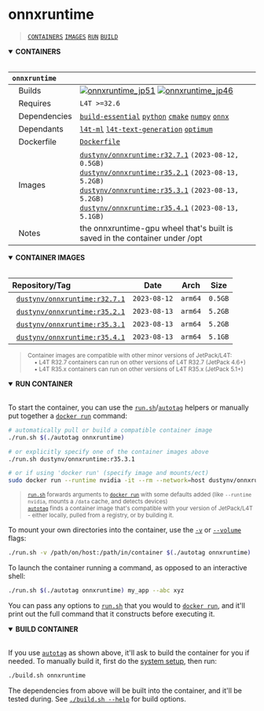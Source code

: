 # onnxruntime

> [`CONTAINERS`](#user-content-containers) [`IMAGES`](#user-content-images) [`RUN`](#user-content-run) [`BUILD`](#user-content-build)

<details open>
<summary><b><a id="containers">CONTAINERS</a></b></summary>
<br>

| **`onnxruntime`** | |
| :-- | :-- |
| &nbsp;&nbsp;&nbsp;Builds | [![`onnxruntime_jp51`](https://img.shields.io/github/actions/workflow/status/dusty-nv/jetson-containers/onnxruntime_jp51.yml?label=onnxruntime:jp51)](https://github.com/dusty-nv/jetson-containers/actions/workflows/onnxruntime_jp51.yml) [![`onnxruntime_jp46`](https://img.shields.io/github/actions/workflow/status/dusty-nv/jetson-containers/onnxruntime_jp46.yml?label=onnxruntime:jp46)](https://github.com/dusty-nv/jetson-containers/actions/workflows/onnxruntime_jp46.yml) |
| &nbsp;&nbsp;&nbsp;Requires | `L4T >=32.6` |
| &nbsp;&nbsp;&nbsp;Dependencies | [`build-essential`](/packages/build-essential) [`python`](/packages/python) [`cmake`](/packages/cmake/cmake_pip) [`numpy`](/packages/numpy) [`onnx`](/packages/onnx) |
| &nbsp;&nbsp;&nbsp;Dependants | [`l4t-ml`](/packages/l4t/l4t-ml) [`l4t-text-generation`](/packages/l4t/l4t-text-generation) [`optimum`](/packages/llm/optimum) |
| &nbsp;&nbsp;&nbsp;Dockerfile | [`Dockerfile`](Dockerfile) |
| &nbsp;&nbsp;&nbsp;Images | [`dustynv/onnxruntime:r32.7.1`](https://hub.docker.com/r/dustynv/onnxruntime/tags) `(2023-08-12, 0.5GB)`<br>[`dustynv/onnxruntime:r35.2.1`](https://hub.docker.com/r/dustynv/onnxruntime/tags) `(2023-08-13, 5.2GB)`<br>[`dustynv/onnxruntime:r35.3.1`](https://hub.docker.com/r/dustynv/onnxruntime/tags) `(2023-08-13, 5.2GB)`<br>[`dustynv/onnxruntime:r35.4.1`](https://hub.docker.com/r/dustynv/onnxruntime/tags) `(2023-08-13, 5.1GB)` |
| &nbsp;&nbsp;&nbsp;Notes | the onnxruntime-gpu wheel that's built is saved in the container under /opt |

</details>

<details open>
<summary><b><a id="images">CONTAINER IMAGES</a></b></summary>
<br>

| Repository/Tag | Date | Arch | Size |
| :-- | :--: | :--: | :--: |
| &nbsp;&nbsp;[`dustynv/onnxruntime:r32.7.1`](https://hub.docker.com/r/dustynv/onnxruntime/tags) | `2023-08-12` | `arm64` | `0.5GB` |
| &nbsp;&nbsp;[`dustynv/onnxruntime:r35.2.1`](https://hub.docker.com/r/dustynv/onnxruntime/tags) | `2023-08-13` | `arm64` | `5.2GB` |
| &nbsp;&nbsp;[`dustynv/onnxruntime:r35.3.1`](https://hub.docker.com/r/dustynv/onnxruntime/tags) | `2023-08-13` | `arm64` | `5.2GB` |
| &nbsp;&nbsp;[`dustynv/onnxruntime:r35.4.1`](https://hub.docker.com/r/dustynv/onnxruntime/tags) | `2023-08-13` | `arm64` | `5.1GB` |

> <sub>Container images are compatible with other minor versions of JetPack/L4T:</sub><br>
> <sub>&nbsp;&nbsp;&nbsp;&nbsp;• L4T R32.7 containers can run on other versions of L4T R32.7 (JetPack 4.6+)</sub><br>
> <sub>&nbsp;&nbsp;&nbsp;&nbsp;• L4T R35.x containers can run on other versions of L4T R35.x (JetPack 5.1+)</sub><br>
</details>

<details open>
<summary><b><a id="run">RUN CONTAINER</a></b></summary>
<br>

To start the container, you can use the [`run.sh`](/docs/run.md)/[`autotag`](/docs/run.md#autotag) helpers or manually put together a [`docker run`](https://docs.docker.com/engine/reference/commandline/run/) command:
```bash
# automatically pull or build a compatible container image
./run.sh $(./autotag onnxruntime)

# or explicitly specify one of the container images above
./run.sh dustynv/onnxruntime:r35.3.1

# or if using 'docker run' (specify image and mounts/ect)
sudo docker run --runtime nvidia -it --rm --network=host dustynv/onnxruntime:r35.3.1
```
> <sup>[`run.sh`](/docs/run.md) forwards arguments to [`docker run`](https://docs.docker.com/engine/reference/commandline/run/) with some defaults added (like `--runtime nvidia`, mounts a `/data` cache, and detects devices)</sup><br>
> <sup>[`autotag`](/docs/run.md#autotag) finds a container image that's compatible with your version of JetPack/L4T - either locally, pulled from a registry, or by building it.</sup>

To mount your own directories into the container, use the [`-v`](https://docs.docker.com/engine/reference/commandline/run/#volume) or [`--volume`](https://docs.docker.com/engine/reference/commandline/run/#volume) flags:
```bash
./run.sh -v /path/on/host:/path/in/container $(./autotag onnxruntime)
```
To launch the container running a command, as opposed to an interactive shell:
```bash
./run.sh $(./autotag onnxruntime) my_app --abc xyz
```
You can pass any options to [`run.sh`](/docs/run.md) that you would to [`docker run`](https://docs.docker.com/engine/reference/commandline/run/), and it'll print out the full command that it constructs before executing it.
</details>
<details open>
<summary><b><a id="build">BUILD CONTAINER</b></summary>
<br>

If you use [`autotag`](/docs/run.md#autotag) as shown above, it'll ask to build the container for you if needed.  To manually build it, first do the [system setup](/docs/setup.md), then run:
```bash
./build.sh onnxruntime
```
The dependencies from above will be built into the container, and it'll be tested during.  See [`./build.sh --help`](/jetson_containers/build.py) for build options.
</details>
